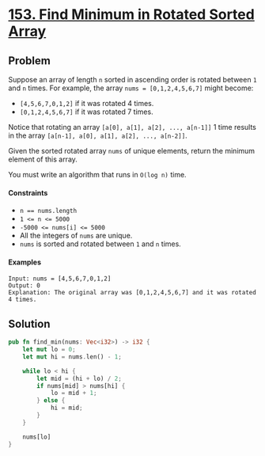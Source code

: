 # [153. Find Minimum in Rotated Sorted Array](https://leetcode.com/problems/find-minimum-in-rotated-sorted-array/)

## Problem

Suppose an array of length `n` sorted in ascending order is rotated between `1`
and `n` times. For example, the array `nums = [0,1,2,4,5,6,7]` might become:

* `[4,5,6,7,0,1,2]` if it was rotated 4 times.
* `[0,1,2,4,5,6,7]` if it was rotated 7 times.

Notice that rotating an array `[a[0], a[1], a[2], ..., a[n-1]]` 1 time results
in the array `[a[n-1], a[0], a[1], a[2], ..., a[n-2]]`.

Given the sorted rotated array `nums` of unique elements, return the minimum
element of this array.

You must write an algorithm that runs in `O(log n)` time.

#### Constraints

* `n == nums.length`
* `1 <= n <= 5000`
* `-5000 <= nums[i] <= 5000`
* All the integers of `nums` are unique.
* `nums` is sorted and rotated between `1` and `n` times.

#### Examples

```text
Input: nums = [4,5,6,7,0,1,2]
Output: 0
Explanation: The original array was [0,1,2,4,5,6,7] and it was rotated 4 times.
```

## Solution

```rust
pub fn find_min(nums: Vec<i32>) -> i32 {
    let mut lo = 0;
    let mut hi = nums.len() - 1;

    while lo < hi {
        let mid = (hi + lo) / 2;
        if nums[mid] > nums[hi] {
            lo = mid + 1;
        } else {
            hi = mid;
        }
    }

    nums[lo]
}
```